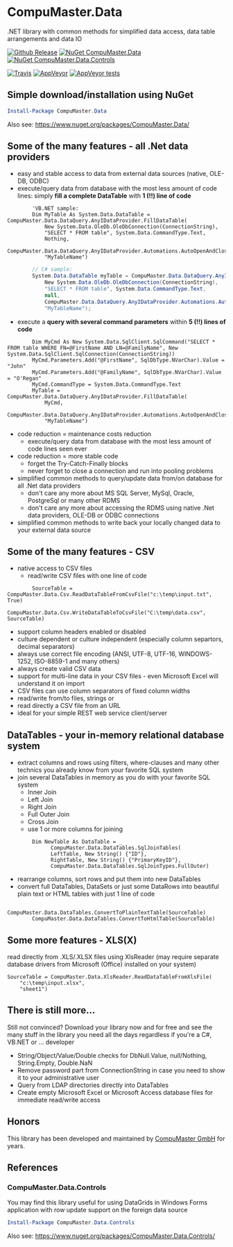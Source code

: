 # CompuMaster.Data
.NET library with common methods for simplified data access, data table arrangements and data IO

[![Github Release](https://img.shields.io/github/release/CompuMasterGmbH/CompuMaster.Data.svg?maxAge=2592000&label=GitHub%20Release)](https://github.com/CompuMasterGmbH/CompuMaster.Data/releases) 
[![NuGet CompuMaster.Data](https://img.shields.io/nuget/v/CompuMaster.Data.svg?maxAge=2592000&label=NuGet%20CM.Data)](https://www.nuget.org/packages/CompuMaster.Data/) 
[![NuGet CompuMaster.Data.Controls](https://img.shields.io/nuget/v/CompuMaster.Data.Controls.svg?maxAge=2592000&label=NuGet%20CM.Data.Controls)](https://www.nuget.org/packages/CompuMaster.Data.Controls) 

[![Travis](https://img.shields.io/travis/CompuMasterGmbH/CompuMaster.Data.svg?maxAge=2592000&label=Build%20with%20Travis%2FMono)](https://travis-ci.org/CompuMasterGmbH/CompuMaster.Data/) 
[![AppVeyor](https://img.shields.io/appveyor/ci/jochenwezel/compumaster-data.svg?maxAge=2592000&label=Build%20with%20AppVeyor%2FWindows)](https://ci.appveyor.com/project/jochenwezel/compumaster-data) 
[![AppVeyor tests](https://img.shields.io/appveyor/tests/jochenwezel/compumaster-data.svg?maxAge=2592000&label=Tests%20with%20AppVeyor%2FWindows)](https://ci.appveyor.com/project/jochenwezel/compumaster-data/build/tests)





## Simple download/installation using NuGet
```powershell
Install-Package CompuMaster.Data
```
Also see: https://www.nuget.org/packages/CompuMaster.Data/

## Some of the many features - all .Net data providers
* easy and stable access to data from external data sources (native, OLE-DB, ODBC) 
* execute/query data from database with the most less amount of code lines: simply **fill a complete DataTable** with **1 (!!) line of code**
```vb.net
        'VB.NET sample:
        Dim MyTable As System.Data.DataTable = CompuMaster.Data.DataQuery.AnyIDataProvider.FillDataTable(
            New System.Data.OleDb.OleDbConnection(ConnectionString),
            "SELECT * FROM table", System.Data.CommandType.Text,
            Nothing,
            CompuMaster.Data.DataQuery.AnyIDataProvider.Automations.AutoOpenAndCloseAndDisposeConnection,
            "MyTableName")
```
```C#
        // C# sample: 
        System.Data.DataTable myTable = CompuMaster.Data.DataQuery.AnyIDataProvider.FillDataTable(
            New System.Data.OleDb.OleDbConnection(ConnectionString),
            "SELECT * FROM table", System.Data.CommandType.Text,
            null,
            CompuMaster.Data.DataQuery.AnyIDataProvider.Automations.AutoOpenAndCloseAndDisposeConnection,
            "MyTableName");
```
* execute a **query with several command parameters** within **5 (!!) lines of code**
```vb.net
        Dim MyCmd As New System.Data.SqlClient.SqlCommand("SELECT * FROM table WHERE FN=@FirstName AND LN=@FamilyName", New System.Data.SqlClient.SqlConnection(ConnectionString))
        MyCmd.Parameters.Add("@FirstName", SqlDbType.NVarChar).Value = "John"
        MyCmd.Parameters.Add("@FamilyName", SqlDbType.NVarChar).Value = "O'Regan"
        MyCmd.CommandType = System.Data.CommandType.Text
        MyTable = CompuMaster.Data.DataQuery.AnyIDataProvider.FillDataTable(
            MyCmd,
            CompuMaster.Data.DataQuery.AnyIDataProvider.Automations.AutoOpenAndCloseAndDisposeConnection,
            "MyTableName")
```
* code reduction = maintenance costs reduction
  * execute/query data from database with the most less amount of code lines seen ever
* code reduction = more stable code
  * forget the Try-Catch-Finally blocks
  * never forget to close a connection and run into pooling problems
* simplified common methods to query/update data from/on database for all .Net data providers
  * don't care any more about MS SQL Server, MySql, Oracle, PostgreSql or many other RDMS
  * don't care any more about accessing the RDMS using native .Net data providers, OLE-DB or ODBC connections
* simplified common methods to write back your locally changed data to your external data source

## Some of the many features - CSV
* native access to CSV files
  * read/write CSV files with one line of code
```vb.net
        SourceTable = CompuMaster.Data.Csv.ReadDataTableFromCsvFile("c:\temp\input.txt", True)
        CompuMaster.Data.Csv.WriteDataTableToCsvFile("C:\temp\data.csv", SourceTable)
```
  * support column headers enabled or disabled
  * culture dependent or culture independent (especially column separtors, decimal separators)
  * always use correct file encoding (ANSI, UTF-8, UTF-16, WINDOWS-1252, ISO-8859-1 and many others)
  * always create valid CSV data
  * support for multi-line data in your CSV files - even Microsoft Excel will understand it on import
* CSV files can use column separators of fixed column widths
* read/write from/to files, strings or 
* read directly a CSV file from an URL
* ideal for your simple REST web service client/server

## DataTables - your in-memory relational database system
* extract columns and rows using filters, where-clauses and many other technics you already know from your favorite SQL system
* join several DataTables in memory as you do with your favorite SQL system
  * Inner Join
  * Left Join
  * Right Join
  * Full Outer Join
  * Cross Join
  * use 1 or more columns for joining
```vb.net
        Dim NewTable As DataTable = _
              CompuMaster.Data.DataTables.SqlJoinTables( 
              LeftTable, New String() {"ID"}, 
              RightTable, New String() {"PrimaryKeyID"}, 
              CompuMaster.Data.DataTables.SqlJoinTypes.FullOuter)
```          
* rearrange columns, sort rows and put them into new DataTables
* convert full DataTables, DataSets or just some DataRows into beautiful plain text or HTML tables with just 1 line of code
```vb.net
        CompuMaster.Data.DataTables.ConvertToPlainTextTable(SourceTable)
        CompuMaster.Data.DataTables.ConvertToHtmlTable(SourceTable)
```

## Some more features - XLS(X)
read directly from .XLS/.XLSX files using XlsReader (may require separate database drivers from Microsoft (Office) installed on your system)
```vb.net
SourceTable = CompuMaster.Data.XlsReader.ReadDataTableFromXlsFile( 
    "c:\temp\input.xlsx", 
    "sheet1")
```

## There is still more...
Still not convinced? Download your library now and for free and see the many stuff in the library you need all the days regardless if you're a C#, VB.NET or ... developer

* String/Object/Value/Double checks for DbNull.Value, null/Nothing, String.Empty, Double.NaN
* Remove password part from ConnectionString in case you need to show it to your administrative user
* Query from LDAP directories directly into DataTables
* Create empty Microsoft Excel or Microsoft Access database files for immediate read/write access

## Honors
This library has been developed and maintained by [CompuMaster GmbH](http://www.compumaster.de/) for years.

## References

### CompuMaster.Data.Controls
You may find this library useful for using DataGrids in Windows Forms application with row update support on the foreign data source

```powershell
Install-Package CompuMaster.Data.Controls
```

Also see: https://www.nuget.org/packages/CompuMaster.Data.Controls/
